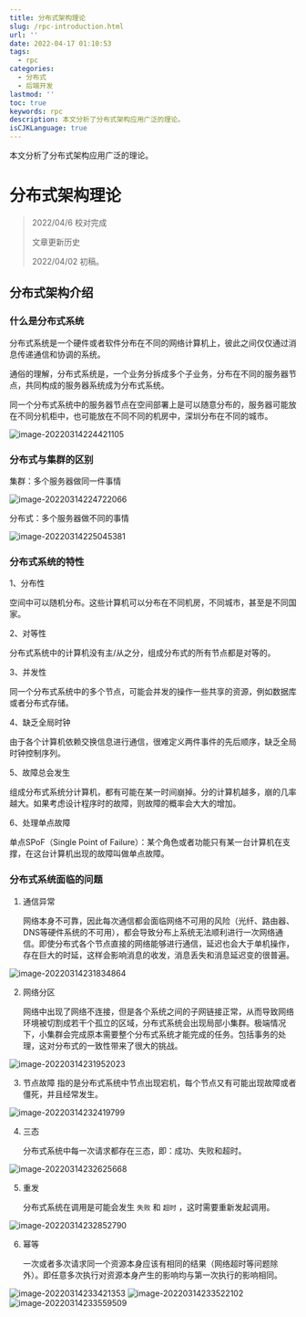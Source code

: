 ```yaml
---
title: 分布式架构理论
slug: /rpc-introduction.html
url: ''
date: 2022-04-17 01:10:53
tags:
  - rpc
categories:
  - 分布式
  - 后端开发
lastmod: ''
toc: true
keywords: rpc
description: 本文分析了分布式架构应用广泛的理论。
isCJKLanguage: true
---
```

本文分析了分布式架构应用广泛的理论。

<!-- more -->

# 分布式架构理论

> 2022/04/6 校对完成
>
> 文章更新历史
>
> 2022/04/02 初稿。

## 分布式架构介绍

### 什么是分布式系统

分布式系统是一个硬件或者软件分布在不同的网络计算机上，彼此之间仅仅通过消息传递通信和协调的系统。

通俗的理解，分布式系统是，一个业务分拆成多个子业务，分布在不同的服务器节点，共同构成的服务器系统成为分布式系统。

同一个分布式系统中的服务器节点在空间部署上是可以随意分布的，服务器可能放在不同分机柜中，也可能放在不同不同的机房中，深圳分布在不同的城市。

![image-20220314224421105](https://img1.terwer.space/image-20220314224421105.png)

### 分布式与集群的区别

集群：多个服务器做同一件事情

![image-20220314224722066](https://img1.terwer.space/image-20220314224722066.png)

分布式：多个服务器做不同的事情

![image-20220314225045381](https://img1.terwer.space/image-20220314225045381.png)

### 分布式系统的特性

1、分布性

空间中可以随机分布。这些计算机可以分布在不同机房，不同城市，甚至是不同国家。

2、对等性

分布式系统中的计算机没有主/从之分，组成分布式的所有节点都是对等的。

3、并发性

同一个分布式系统中的多个节点，可能会并发的操作一些共享的资源，例如数据库或者分布式存储。

4、缺乏全局时钟

由于各个计算机依赖交换信息进行通信，很难定义两件事件的先后顺序，缺乏全局时钟控制序列。

5、故障总会发生

组成分布式系统分计算机，都有可能在某一时间崩掉。分的计算机越多，崩的几率越大。如果考虑设计程序时的故障，则故障的概率会大大的增加。

6、处理单点故障

单点SPoF（Single Point of Failure）：某个角色或者功能只有某一台计算机在支撑，在这台计算机出现的故障叫做单点故障。

### 分布式系统面临的问题

1. 通信异常

   网络本身不可靠，因此每次通信都会面临网络不可用的风险（光纤、路由器、DNS等硬件系统的不可用），都会导致分布上系统无法顺利进行一次网络通信。即使分布式各个节点直接的网络能够进行通信，延迟也会大于单机操作，存在巨大的时延，这样会影响消息的收发，消息丢失和消息延迟变的很普遍。

![image-20220314231834864](https://img1.terwer.space/image-20220314231834864.png)

2. 网络分区

   网络中出现了网络不连接，但是各个系统之间的子网链接正常，从而导致网络环境被切割成若干个孤立的区域，分布式系统会出现局部小集群。极端情况下，小集群会完成原本需要整个分布式系统才能完成的任务。包括事务的处理，这对分布式的一致性带来了很大的挑战。

![image-20220314231952023](https://img1.terwer.space/image-20220314231952023.png)

3. 节点故障
   指的是分布式系统中节点出现宕机，每个节点又有可能出现故障或者僵死，并且经常发生。

![image-20220314232419799](https://img1.terwer.space/image-20220314232419799.png)

4. 三态

   分布式系统中每一次请求都存在三态，即：成功、失败和超时。

![image-20220314232625668](https://img1.terwer.space/image-20220314232625668.png)

5. 重发

   分布式系统在调用是可能会发生 `失败` 和 `超时` ，这时需要重新发起调用。

![image-20220314232852790](https://img1.terwer.space/image-20220314232852790.png)

6. 幂等

   一次或者多次请求同一个资源本身应该有相同的结果（网络超时等问题除外）。即任意多次执行对资源本身产生的影响均与第一次执行的影响相同。

![image-20220314233421353](https://img1.terwer.space/image-20220314233421353.png) ![image-20220314233522102](https://img1.terwer.space/image-20220314233522102.png) ![image-20220314233559509](https://img1.terwer.space/image-20220314233559509.png)
